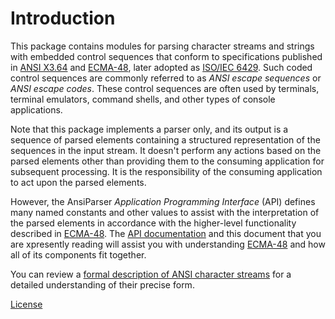 # Introduction

This package contains modules for parsing character streams and strings with embedded control sequences that conform to specifications published in [ANSI X3.64](References.md#ansi-x364) and [ECMA-48](References.md#ecma-48), later adopted as [ISO/IEC 6429](References.md#isoiec-6429). Such coded control sequences are commonly referred to as *ANSI escape sequences* or *ANSI escape codes*. These control sequences are often used by terminals, terminal emulators, command shells, and other types of console applications.

Note that this package implements a parser only, and its output is a sequence of parsed elements containing a structured representation of the sequences in the input stream. It doesn't perform any actions based on the parsed elements other than providing them to the consuming application for subsequent processing. It is the responsibility of the consuming application to act upon the parsed elements.

However, the AnsiParser *Application Programming Interface* (API) defines many named constants and other values to assist with the interpretation of the parsed elements in accordance with the higher-level functionality described in [ECMA-48](References.md#ecma-48). The [API documentation](xref:Microlithix.Text.Ansi) and this document that you are xpresently reading will assist you with understanding [ECMA-48](References.md#ecma-48) and how all of its components fit together.

You can review a [formal description of ANSI character streams](FormalDescription.md) for a detailed understanding of their precise form.

[License](LICENSE.md)
